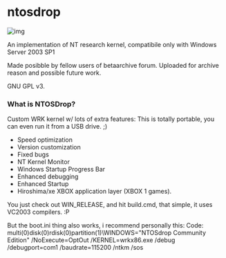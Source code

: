 # ntosdrop

![img](https://i.imgur.com/Ci8GtBI.jpg)

An implementation of NT research kernel, compatibile only with Windows Server 2003 SP1

Made posibble by fellow users of betaarchive forum. Uploaded for archive reason and possible future work.

GNU GPL v3.

### What is NTOSDrop?

Custom WRK kernel w/ lots of extra features:
This is totally portable, you can even run it from a USB drive. ;)

- Speed optimization
- Version customization
- Fixed bugs
- NT Kernel Monitor
- Windows Startup Progress Bar
- Enhanced debugging
- Enhanced Startup
- Hiroshima/xe XBOX application layer (XBOX 1 games).

You just check out WIN_RELEASE, and hit build.cmd, that simple, it uses VC2003 compilers. :P

But the boot.ini thing also works, i recommend personally this:
Code:
multi(0)disk(0)rdisk(0)partition(1)\WINDOWS="NTOSdrop Community Edition" /NoExecute=OptOut /KERNEL=wrkx86.exe /debug /debugport=com1 /baudrate=115200 /ntkm /sos
